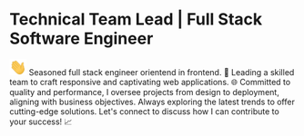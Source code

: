 # Technical Team Lead | Full Stack Software Engineer

<img src="https://raw.githubusercontent.com/promathieuthiry/promathieuthiry/master/wave.gif" width="30px">  Seasoned full stack engineer orientend in frontend. 
🚀 Leading a skilled team to craft responsive and captivating web applications. 
🌐 Committed to quality and performance, I oversee projects from design to deployment, aligning with business objectives. 
Always exploring the latest trends to offer cutting-edge solutions. 
Let's connect to discuss how I can contribute to your success! 📈

